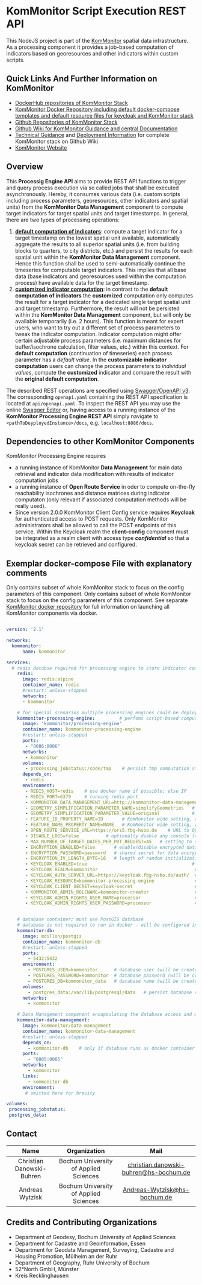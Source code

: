 # KomMonitor Script Execution REST API
This NodeJS project is part of the [KomMonitor](http://kommonitor.de) spatial data infrastructure. As a processing component it provides a job-based computation of indicators based on georesources and other indicators within custom scripts.

## Quick Links And Further Information on KomMonitor
   - [DockerHub repositories of KomMonitor Stack](https://hub.docker.com/orgs/kommonitor/repositories)
   - [KomMonitor Docker Repository including default docker-compose templates and default resource files for keycloak and KomMonitor stack](https://github.com/KomMonitor/docker)
   - [Github Repositories of KomMonitor Stack](https://github.com/KomMonitor)
   - [Github Wiki for KomMonitor Guidance and central Documentation](https://github.com/KomMonitor/KomMonitor-Docs/wiki)
   - [Technical Guidance](https://github.com/KomMonitor/KomMonitor-Docs/wiki/Technische-Dokumentation) and [Deployment Information](https://github.com/KomMonitor/KomMonitor-Docs/wiki/Setup-Guide) for complete KomMonitor stack on Github Wiki
   - [KomMonitor Website](https://kommonitor.de/) 

## Overview
This **Processig Engine API** aims to provide REST API functions to trigger and query process execution via so called jobs that shall be executed asynchronously. Hereby, it consumes various data (i.e. custom scripts including process parameters, georesources, other indicators and spatial units) from the **KomMonitor Data Management** component to compute target indicators for target spatial units and target timestamps. In general, there are two types of processing operations:

1. **<u>default computation of indicators</u>**: compute a target indicator for a target timestamp on the lowest spatial unit available, automatically aggregate the results to all superior spatial units (i.e. from building blocks to quarters, to city districts, etc.) and persist the results for each spatial unit within the **KomMonitor Data Management** component. Hence this function shall be used to semi-automatically continue the timeseries for computable target indicators. This implies that all base data (base indicators and georesources used within the computation process) have available data for the target timestamp.  
2. **<u>customized indicator computation</u>**: in contrast to the **default computation of indicators** the **customized** computation only computes the result for a target indicator for a dedicated single target spatial unit and target timestamp. Furthermore, the result will not be persisted within the **KomMonitor Data Management** component, but will only be available temporarily (i.e. 2 hours). This function is meant for expert users, who want to try out a different set of process parameters to tweak the indicator computation. Indicator computation might offer certain adjustable process parameters (i.e. maximum distances for buffer/isochrone calculation, filter values, etc.) within this context. For **default computation** (continuation of timeseries) each process parameter has a *default value*. In the **customizable indicator computation** users can change the process parameters to *individual values*, compute the **customized** indicator and compare the result with the **original default computation**.

The described REST operations are specified using [Swagger/OpenAPI v3](https://swagger.io). The corresponding ```openapi.yaml``` containing the REST API specification is located at ```api/openapi.yaml```. To inspect the REST API you may use the online [Swagger Editor](https://editor.swagger.io/) or, having access to a running instance of the **KomMonitor Processing Engine REST API** simply navigate to ```<pathToDeyployedInstance>/docs```, e.g. ```localhost:8086/docs```.

## Dependencies to other KomMonitor Components
KomMonitor Processing Engine requires 
   - a running instance of KomMonitor **Data Management** for main data retrieval and indicator data modification with results of indicator computation jobs
   - a running instance of **Open Route Service** in oder to compute on-the-fly reachability isochrones and distance matrices during indicator computaton (only relevant if associated computation methods will be really used).
   - Since version 2.0.0 KomMonitor Client Config service requires **Keycloak** for authenticated access to POST requests. Only KomMonitor administrators   shall be allowed to call the POST endpoints of this service. Within the Keycloak realm the **client-config** component must be integrated as a realm client with access type ***confidential*** so that a keycloak secret can be retrieved and configured.

## Exemplar docker-compose File with explanatory comments

Only contains subset of whole KomMonitor stack to focus on the config parameters of this component. Only contains subset of whole KomMonitor stack to focus on the config parameters of this component. See separate [KomMonitor docker repository](https://github.com/KomMonitor/docker) for full information on launching all KomMonitor components via docker.

```yml

version: '2.1'

networks:
  kommonitor:
      name: kommonitor

services:
  # redis databse required for processing engine to store indicator computation job status
    redis:
      image: redis:alpine
      container_name: redis
      #restart: unless-stopped
      networks:
      - kommonitor

    # for special scenarios multiple processing engines could be deployed - i.e. in combination with individual processing schedulers
    kommonitor-processing-engine:         # perfoms script-based computation of indicators based on other (base-)indicators and/or georesources for target spatial units
      image: 'kommonitor/processing-engine'
      container_name: kommonitor-processing-engine
      #restart: unless-stopped
      ports:
       - "8086:8086"
      networks:
       - kommonitor
      volumes:
       - processing_jobstatus:/code/tmp    # persist tmp computation status files on disk
      depends_on:
       - redis
      environment:
       - REDIS_HOST=redis    # use docker name if possible; else IP 
       - REDIS_PORT=6379     # running redis port
       - KOMMONITOR_DATA_MANAGEMENT_URL=http://kommonitor-data-management:8085/management    # URL to Data Management service; use docker name and port if possible
       - GEOMETRY_SIMPLIFICATION_PARAMETER_NAME=simplifyGeometries   # paramter to query geometries from Data Management component 
       - GEOMETRY_SIMPLIFICATION_PARAMETER_VALUE=original            # values are ["original", "weak", "medium", "strong"] from weak to strong the geometries are more simplified (reducing size)
       - FEATURE_ID_PROPERTY_NAME=ID       # KomMonitor wide setting, which property contains feature ID values - best not be changed
       - FEATURE_NAME_PROPERTY_NAME=NAME   # KomMonitor wide setting, which property contains feature NAME values - best not be changed
       - OPEN_ROUTE_SERVICE_URL=https://ors5.fbg-hsbo.de    # URL to Open Route Service instance (currently version 5 is supported)
       - DISABLE_LOGS=false          # optionally diable any console log
       - MAX_NUMBER_OF_TARGET_DATES_PER_PUT_REQUEST=45   # setting to split up computed indicator results import/update requests; each request has the specified maximum number of indicator timestamps 
       - ENCRYPTION_ENABLED=false       # enable/disable encrypted data retrieval from Data Management service
       - ENCRYPTION_PASSWORD=password   # shared secret for data encryption - must be set equally within all supporting components
       - ENCRYPTION_IV_LENGTH_BYTE=16   # length of random initialization vector for encryption algorithm - must be set equally within all supporting components
       - KEYCLOAK_ENABLED=true                                       # enable/disable role-based data access using Keycloak
       - KEYCLOAK_REALM=kommonitor                                    # Keycloak realm name
       - KEYCLOAK_AUTH_SERVER_URL=https://keycloak.fbg-hsbo.de/auth/  # Keycloak URL ending with "/auth/"
       - KEYCLOAK_RESOURCE=kommonitor-processing-engine               # Keycloak client/resource name
       - KEYCLOAK_CLIENT_SECRET=keycloak-secret                       # keycloak client secret using access type confidential
       - KOMMONITOR_ADMIN_ROLENAME=kommonitor-creator                 # name of kommonitor admin role within keycloak - default is 'kommonitor-creator'
       - KEYCLOAK_ADMIN_RIGHTS_USER_NAME=processor                    # Keycloak internal user name within kommonitor-realm that has administrator role associated in order to grant rigths to fetch all data 
       - KEYCLOAK_ADMIN_RIGHTS_USER_PASSWORD=processor                # Keycloak internal user password within kommonitor-realm that has administrator role associated in order to grant rigths to fetch all data


    # database container; must use PostGIS database
    # database is not required to run in docker - will be configured in Data Management component
    kommonitor-db:
      image: mdillon/postgis
      container_name: kommonitor-db
      #restart: unless-stopped
      ports:
        - 5432:5432
      environment:
        - POSTGRES_USER=kommonitor      # database user (will be created on startup if not exists) - same settings in data management service
        - POSTGRES_PASSWORD=kommonitor  # database password (will be created on startup if not exists) - same settings in data management service 
        - POSTGRES_DB=kommonitor_data   # database name (will be created on startup if not exists) - same settings in data management service
      volumes:
        - postgres_data:/var/lib/postgresql/data   # persist database data on disk (crucial for compose down calls to let data survive)
      networks:
        - kommonitor

    # Data Management component encapsulating the database access and management as REST service
    kommonitor-data-management:
      image: kommonitor/data-management
      container_name: kommonitor-data-management
      #restart: unless-stopped
      depends_on:
        - kommonitor-db    # only if database runs as docker container as well
      ports:
        - "8085:8085"
      networks:
        - kommonitor
      links:
        - kommonitor-db
      environment:
       # omitted here for brevity

volumes:
 processing_jobstatus:
 postgres_data:

```


## Contact
|    Name   |   Organization    |    Mail    |
| :-------------: |:-------------:| :-----:|
| Christian Danowski-Buhren | Bochum University of Applied Sciences | christian.danowski-buhren@hs-bochum.de |
| Andreas Wytzisk  | Bochum University of Applied Sciences | Andreas-Wytzisk@hs-bochum.de |

## Credits and Contributing Organizations
- Department of Geodesy, Bochum University of Applied Sciences
- Department for Cadastre and Geoinformation, Essen
- Department for Geodata Management, Surveying, Cadastre and Housing Promotion, Mülheim an der Ruhr
- Department of Geography, Ruhr University of Bochum
- 52°North GmbH, Münster
- Kreis Recklinghausen

